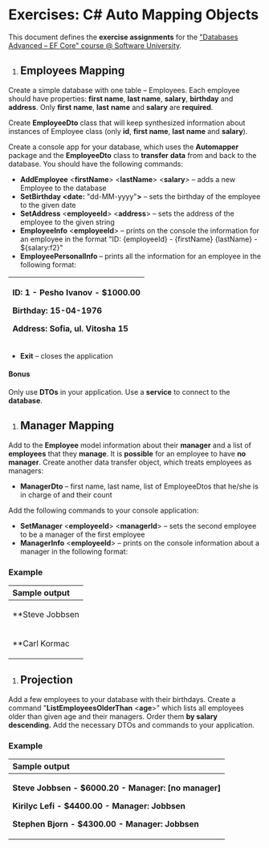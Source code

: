﻿
# **Exercises: C# Auto Mapping Objects**
This document defines the **exercise assignments** for the ["Databases Advanced – EF Core" course @ Software University](https://softuni.bg/trainings/1741/databases-advanced-entity-framework-october-2017).
1. ## **Employees Mapping**
Create a simple database with one table – Employees. Each employee should have properties: **first name**, **last name**, **salary**, **birthday** and **address**. Only **first** **name**, **last** **name** and **salary** are **required**.

Create **EmployeeDto** class that will keep synthesized information about instances of Employee class (only **id**, **first name**, **last name** and **salary**).

Create a console app for your database, which uses the **Automapper** package and the **EmployeeDto** class to **transfer** **data** from and back to the database. You should have the following commands:

- **AddEmployee** <**firstName**> <**lastName**> <**salary**> –  adds a new Employee to the database
- **SetBirthday <employeeId> <date:** "dd-MM-yyyy"**>** – sets the birthday of the employee to the given date
- **SetAddress** <**employeeId**> <**address**> –  sets the address of the employee to the given string
- **EmployeeInfo** <**employeeId**> – prints on the console the information for an employee in the format "ID: {employeeId} - {firstName} {lastName} -  ${salary:f2}"
- **EmployeePersonalInfo <employeeId>** – prints all the information for an employee in the following format:

|<p>**ID: 1 - Pesho Ivanov - $1000.00**</p><p>**Birthday: 15-04-1976**</p><p>**Address: Sofia, ul. Vitosha 15**</p>|
| :- |

- **Exit** – closes the application
#### **Bonus**
Only use **DTOs** in your application. Use a **service** to connect to the **database**.
1. ## **Manager Mapping**
Add to the **Employee** model information about their **manager** and a list of **employees** that they **manage**. It is **possible** for an employee to have **no** **manager**. Create another data transfer object, which treats employees as managers:

- **ManagerDto** – first name, last name, list of EmployeeDtos that he/she is in charge of and their count

Add the following commands to your console application:

- **SetManager** <**employeeId**> <**managerId**> – sets the second employee to be a manager of the first employee
- **ManagerInfo** <**employeeId**> – prints on the console information about a manager in the following format:
### **Example**

|**Sample output**|
| :- |
|<p>**Steve Jobbsen | Employees: 2**</p><p>`    `**- Stephen Bjorn - $4300.00**</p><p>`    `**- Kirilyc Lefi - $4400.00**</p>|
|<p>**Carl Kormac | Employees: 14**</p><p>`    `**- Jurgen Straus - $1000.45**</p><p>`    `**- Moni Kozinac - $2030.99**</p><p>`    `**- Kopp Spidok - $2000.21**</p><p>`    `**- …**</p>|
1. ## **Projection**
Add a few employees to your database with their birthdays. Create a command "**ListEmployeesOlderThan** <**age**>" which lists all employees older than given age and their managers. Order them **by salary descending.** Add the necessary DTOs and commands to your application.
### **Example**

|**Sample output**|
| :- |
|<p>**Steve Jobbsen - $6000.20 - Manager: [no manager]**</p><p>**Kirilyc Lefi - $4400.00 - Manager: Jobbsen**</p><p>**Stephen Bjorn - $4300.00 - Manager: Jobbsen**</p>|




